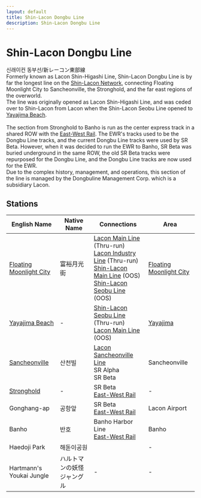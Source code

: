 ```yaml
---
layout: default
title: Shin-Lacon Dongbu Line
description: Shin-Lacon Dongbu Line
---
```


# Shin-Lacon Dongbu Line

신래이컨 동부선/新レーコン東部線<br>
Formerly known as Lacon Shin-Higashi Line, Shin-Lacon Dongbu Line is by far the longest
line on the [Shin-Lacon Network](/rail-networks/lcn), connecting Floating Moonlight City
to Sancheonville, the Stronghold, and the far east regions of the overworld.<br>
The line was originally opened as Lacon Shin-Higashi Line, and was ceded over to Shin-Lacon
from Lacon when the Shin-Lacon Seobu Line opened to [Yayajima Beach](/rail-stations/yayajima-beach).
<br><br>The section from Stronghold to Banho is run as the center express track in a shared ROW
with the [East-West Rail](mrtc-east-west-rail-line). The EWR's tracks used to be the Dongbu Line tracks,
and the current Dongbu Line tracks were used by SR Beta. However, when it was decided to run the
EWR to Banho, SR Beta was buried underground in the same ROW, the old SR Beta tracks were
repurposed for the Dongbu Line, and the Dongbu Line tracks are now used for the EWR.<br>
Due to the complex history, management, and operations, this section of the line is managed by
the Dongbuline Management Corp. which is a subsidiary Lacon.

## Stations

English Name | Native Name | Connections | Area
--- | --- | --- | ---
[Floating Moonlight City](/rail-stations/floating-moonlight-city) | 富裕月光街 | [Lacon Main Line](lcn-main-line) (Thru-run)<br>[Lacon Industry Line](lcn-industry-line) (Thru-run)<br>[Shin-Lacon Main Line](slcn-main-line) (OOS)<br>[Shin-Lacon Seobu Line](slcn-seobu-line) (OOS) | [Floating Moonlight City](/areas/fmcity)
[Yayajima Beach](/rail-stations/yayajima-beach) | - | [Shin-Lacon Seobu Line](slcn-seobu-line) (Thru-run)<br>[Lacon Main Line](lcn-main-line) (OOS) | [Yayajima](/areas/yayajima)
[Sancheonville](/rail-stations/sancheonville) | 산천빌 | [Lacon Sancheonville Line](lcn-sancheonville-line)<br>SR Alpha<br>SR Beta | Sancheonville
[Stronghold](/rail-stations/stronghold) | - | SR Beta<br>[East-West Rail](mrtc-east-west-rail-line) | -
Gonghang-ap | 공항앞 | SR Beta<br>[East-West Rail](mrtc-east-west-rail-line) | Lacon Airport
Banho | 반호 | Banho Harbor Line<br>[East-West Rail](mrtc-east-west-rail-line) | Banho
Haedoji Park | 해돋이공원 | | -
Hartmann's Youkai Jungle | ハルトマンの妖怪ジャングル | - | -
